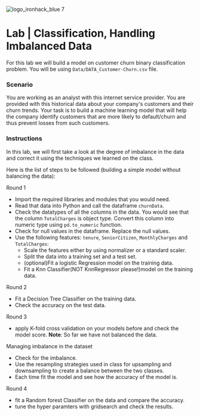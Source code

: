![logo_ironhack_blue 7](https://user-images.githubusercontent.com/23629340/40541063-a07a0a8a-601a-11e8-91b5-2f13e4e6b441.png)

# Lab | Classification, Handling Imbalanced Data
For this lab we will build a model on customer churn binary classification problem. You will be using `Data/DATA_Customer-Churn.csv` file.

### Scenario

You are working as an analyst with this internet service provider. You are provided with this historical data about your company's customers and their churn trends. Your task is to build a machine learning model that will help the company identify customers that are more likely to default/churn and thus prevent losses from such customers.

### Instructions

In this lab, we will first take a look at the degree of imbalance in the data and correct it using the techniques we learned on the class.

Here is the list of steps to be followed (building a simple model without balancing the data):

Round 1
- Import the required libraries and modules that you would need.
- Read that data into Python and call the dataframe `churnData`.
- Check the datatypes of all the columns in the data. You would see that the column `TotalCharges` is object type. Convert this column into numeric type using `pd.to_numeric` function.
- Check for null values in the dataframe. Replace the null values.
- Use the following features: `tenure`, `SeniorCitizen`, `MonthlyCharges` and `TotalCharges`:
  - Scale the features either by using normalizer or a standard scaler.
  - Split the data into a training set and a test set.
  - (optional)Fit a logistic Regression model on the training data.
  - Fit a Knn Classifier(NOT KnnRegressor please!)model on the training data.
 
 Round 2
  - Fit a Decision Tree Classifier on the training data.
  - Check the accuracy on the test data.

 Round 3
 -  apply K-fold cross validation on your models before and check the model score.
**Note**: So far we have not balanced the data.

 Managing imbalance in the dataset

- Check for the imbalance.
- Use the resampling strategies used in class for upsampling and downsampling to create a balance between the two classes.
- Each time fit the model and see how the accuracy of the model is.


 Round 4
 - fit a Random forest Classifier on the data and compare the accuracy. 
 - tune the hyper paramters with gridsearch and check the results.



